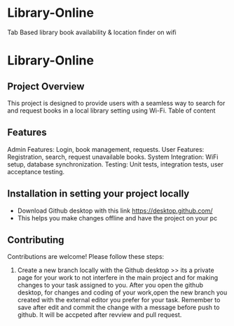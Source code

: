 # Library-Online
Tab Based library book availability &amp; location finder on wifi
# Library-Online
## Project Overview
This project is designed to provide users with a seamless way to search for and request books in a local library setting using Wi-Fi.
Table of content 
## Features
Admin Features: Login, book management, requests.
User Features: Registration, search, request unavailable books.
System Integration: WiFi setup, database synchronization.
Testing: Unit tests, integration tests, user acceptance testing.
## Installation in setting your project locally
* Download Github desktop with this link  https://desktop.github.com/
* This helps you make changes offline and have the project on your pc
## Contributing
Contributions are welcome! Please follow these steps:
1. Create a new branch locally with the Github desktop >> its a private page for your work to not interfere in the main project and for making changes to your task assigned to you.
After you open the github desktop, for changes and coding of your work,open the new branch you created with the external editor you prefer for your task. Remember to save after edit and commit the change with a message before push to github. 
 It will be accpeted after revview and pull request. 

